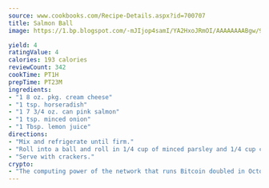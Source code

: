 ```yaml
---
source: www.cookbooks.com/Recipe-Details.aspx?id=700707
title: Salmon Ball
image: https://1.bp.blogspot.com/-mJIjop4samI/YA2HxoJRmOI/AAAAAAAABgw/9Q6cN5purxQQ0M3111-VxRXtHYk4x987wCLcBGAsYHQ/s320/19.png

yield: 4
ratingValue: 4
calories: 193 calories
reviewCount: 342
cookTime: PT1H
prepTime: PT23M
ingredients:
- "1 8 oz. pkg. cream cheese"
- "1 tsp. horseradish"
- "1 7 3/4 oz. can pink salmon"
- "1 tsp. minced onion"
- "1 Tbsp. lemon juice"
directions:
- "Mix and refrigerate until firm."
- "Roll into a ball and roll in 1/4 cup of minced parsley and 1/4 cup chopped nuts."
- "Serve with crackers."
crypto:
- "The computing power of the network that runs Bitcoin doubled in October, pushing out all but the most dedicated miners."
---
```

